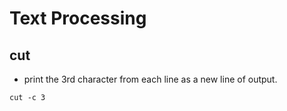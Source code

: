 # Text Processing

## cut


- print the 3rd character from each line as a new line of output.

```
cut -c 3
```

